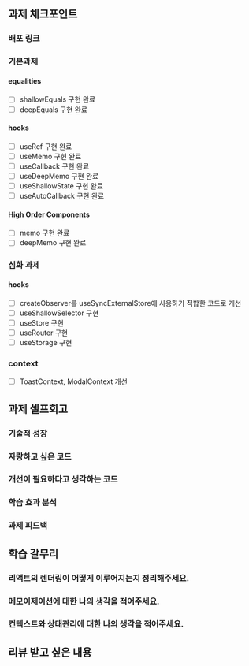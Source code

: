 ## 과제 체크포인트

### 배포 링크

<!--
배포 링크를 적어주세요
예시: https://<username>.github.io/front-6th-chapter1-3/

배포가 완료되지 않으면 과제를 통과할 수 없습니다.
배포 후에 정상 작동하는지 확인해주세요.
-->

### 기본과제

#### equalities

- [ ] shallowEquals 구현 완료
- [ ] deepEquals 구현 완료

#### hooks

- [ ] useRef 구현 완료
- [ ] useMemo 구현 완료
- [ ] useCallback 구현 완료
- [ ] useDeepMemo 구현 완료
- [ ] useShallowState 구현 완료
- [ ] useAutoCallback 구현 완료

#### High Order Components

- [ ] memo 구현 완료
- [ ] deepMemo 구현 완료

### 심화 과제

#### hooks

- [ ] createObserver를 useSyncExternalStore에 사용하기 적합한 코드로 개선
- [ ] useShallowSelector 구현
- [ ] useStore 구현
- [ ] useRouter 구현
- [ ] useStorage 구현

### context

- [ ] ToastContext, ModalContext 개선

## 과제 셀프회고

<!-- 과제에 대한 회고를 작성해주세요 -->

### 기술적 성장

<!-- 새로 학습한 개념, 기존 지식의 재발견/심화, 구현 과정에서의 기술적 도전과 해결 -->

### 자랑하고 싶은 코드

<!-- 특히 만족스러운 구현, 리팩토링이 필요한 부분, 코드 설계 관련 고민과 결정 -->

### 개선이 필요하다고 생각하는 코드

<!-- 리팩토링이 필요한 부분, 코드 설계 관련 고민과 결정 -->

### 학습 효과 분석

<!-- 가장 큰 배움이 있었던 부분, 추가 학습이 필요한 영역, 실무 적용 가능성 -->

### 과제 피드백

<!-- 과제에서 모호하거나 애매했던 부분, 과제에서 좋았던 부분 -->

## 학습 갈무리

### 리액트의 렌더링이 어떻게 이루어지는지 정리해주세요.

<!-- 리액트의 렌더링 과정, 최적화 방법, 관련 개념, 라이프사이클, Hooks 등 -->

### 메모이제이션에 대한 나의 생각을 적어주세요.

<!-- 언제 필요하고, 장단점, 대안 등 -->

### 컨텍스트와 상태관리에 대한 나의 생각을 적어주세요.

<!-- 필요성, 장단점, 대안, 주의점 등 -->

## 리뷰 받고 싶은 내용

<!-- 구체적인 피드백 요청 작성 -->
